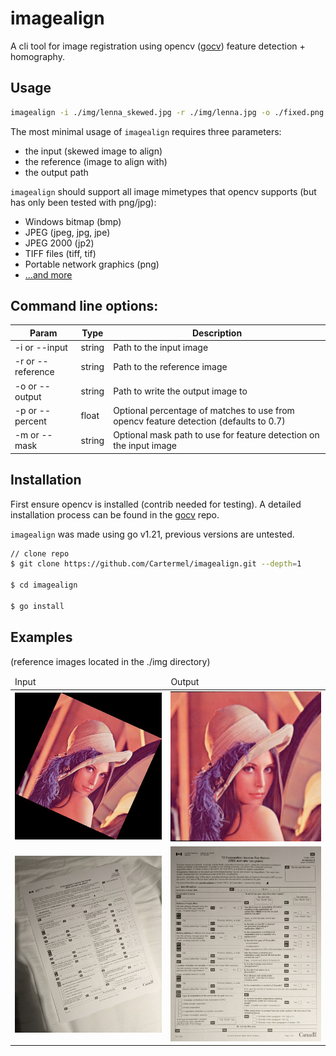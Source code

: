 # imagealign

A cli tool for image registration using opencv ([gocv](https://github.com/hybridgroup/gocv)) feature detection + homography.

## Usage

```bash
imagealign -i ./img/lenna_skewed.jpg -r ./img/lenna.jpg -o ./fixed.png
```

The most minimal usage of `imagealign` requires three parameters:

- the input (skewed image to align)
- the reference (image to align with)
- the output path

`imagealign` should support all image mimetypes that opencv supports (but has only been tested with png/jpg):

- Windows bitmap (bmp)
- JPEG (jpeg, jpg, jpe)
- JPEG 2000 (jp2)
- TIFF files (tiff, tif)
- Portable network graphics (png)
- [...and more](https://docs.opencv.org/4.x/d4/da8/group__imgcodecs.html#ga288b8b3da0892bd651fce07b3bbd3a56)

## Command line options:

| Param             | Type   | Description                                                                           |
| ----------------- | ------ | ------------------------------------------------------------------------------------- |
| -i or --input     | string | Path to the input image                                                               |
| -r or --reference | string | Path to the reference image                                                           |
| -o or --output    | string | Path to write the output image to                                                     |
| -p or --percent   | float  | Optional percentage of matches to use from opencv feature detection (defaults to 0.7) |
| -m or --mask      | string | Optional mask path to use for feature detection on the input image                    |

## Installation

First ensure opencv is installed (contrib needed for testing). A detailed installation process can be found in the [gocv](https://github.com/hybridgroup/gocv#how-to-install) repo.

`imagealign` was made using go v1.21, previous versions are untested.

```bash
// clone repo
$ git clone https://github.com/Cartermel/imagealign.git --depth=1

$ cd imagealign

$ go install
```

## Examples

(reference images located in the ./img directory)

<table>
<thead>
    <tr>
        <td>Input</td>
        <td>Output</td>
    </tr>
</thead>

<tbody>
    <tr>
        <td><img src="./img/lenna_skewed.jpg" width=400px></td>
        <td><img src="./img/examples/lenna_skewed_output_0.7.jpg" width=400px></td>
    </tr>
    <tr>
        <td><img src="./img/ca-t2-input.jpg" width=400px></td>
        <td><img src="./img/examples/ca-t2-output-0.7.jpg" width=400px></td>
    </tr>
</tbody>
</table>
